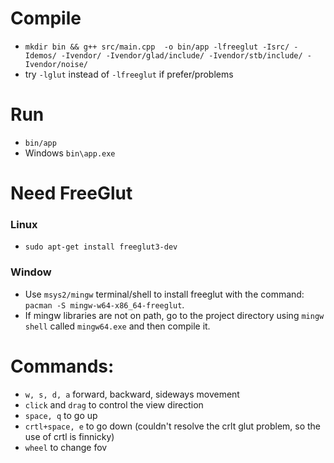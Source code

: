 # Compile
- ``mkdir bin && g++ src/main.cpp  -o bin/app -lfreeglut -Isrc/ -Idemos/ -Ivendor/ -Ivendor/glad/include/ -Ivendor/stb/include/ -Ivendor/noise/``
- try ``-lglut`` instead of ``-lfreeglut`` if prefer/problems

# Run
- ``bin/app``
- Windows ``bin\app.exe``

# Need FreeGlut

### Linux
- ``sudo apt-get install freeglut3-dev``

### Window
- Use ``msys2/mingw`` terminal/shell to install freeglut with the command: ``pacman -S mingw-w64-x86_64-freeglut``.
- If mingw libraries are not on path, go to the project directory using ``mingw shell`` called ``mingw64.exe`` and then compile it.

# Commands:
- ``w, s, d, a``  forward, backward, sideways movement
- ``click`` and ``drag`` to control the view direction
- ``space, q`` to go up 
-  ``crtl+space, e`` to go down (couldn't resolve the crlt glut problem, so the use of crtl is finnicky) 
- ``wheel`` to change fov